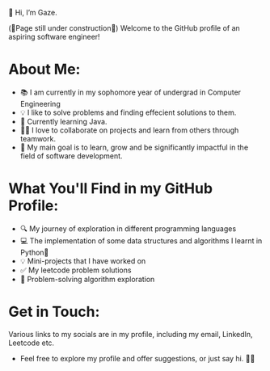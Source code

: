 👋 Hi, I’m Gaze.

(🚧Page still under construction🚧)
Welcome to the GitHub profile of an aspiring software engineer!

# About Me:
- 📚 I am currently in my sophomore year of undergrad in Computer Engineering
- 💡 I like to solve problems and finding effecient solutions to them.
- 🌱 Currently learning Java.
- 🤝🏾 I love to collaborate on projects and learn from others through teamwork.
- 🚀 My main goal is to learn, grow and be significantly impactful in the field of software development.

# What You'll Find in my GitHub Profile:
- 🔍 My journey of exploration in different programming languages
- 💻 The implementation of some data structures and algorithms I learnt in Python🐍
- 💡 Mini-projects that I have worked on
- ✅ My leetcode problem solutions
- 🧠 Problem-solving algorithm exploration

# Get in Touch:
Various links to my socials are in my profile, including my email, LinkedIn, Leetcode etc.

- Feel free to explore my profile and offer suggestions, or just say hi. 👋🏽
<!---
egaze/egaze is a ✨ special ✨ repository because its `README.md` (this file) appears on your GitHub profile.
You can click the Preview link to take a look at your changes.
--->
